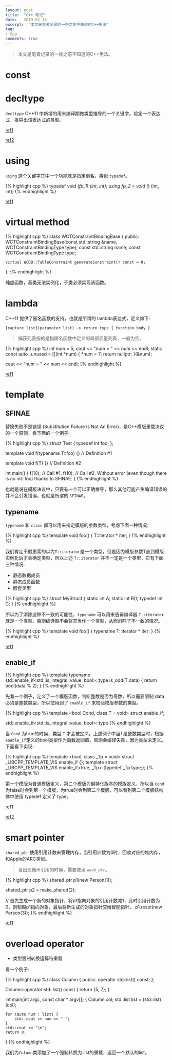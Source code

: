 ```yaml
---
layout: post
title:  "C++ 笔记"
date:   2019-02-16
excerpt:  "本文是笔者记录的一些之前不知道的C++用法"
tag:
- Cpp
comments: true
---
```


> 本文是笔者记录的一些之前不知道的C++用法。

# const

# decltype

`decltype` C++11 中新增的用来编译期做类型推导的一个关键字。给定一个表达式，推导出该表达式的类型。

[ref1](https://www.cnblogs.com/QG-whz/p/4952980.html)

[ref2](https://zh.cppreference.com/w/cpp/language/decltype)

# using

`using` 这个关键字其中一个功能就是指定别名，类似 `typedef`。

{% highlight cpp %}
typedef void (*fp_1) (int, int);
using fp_2 = void (*) (int, int);
{% endhighlight %}

[ref1](https://blog.csdn.net/shift_wwx/article/details/78742459)

# virtual method

{% highlight cpp %}
class WCTConstraintBindingBase {
public:
    WCTConstraintBindingBase(const std::string &name,
                             WCTConstraintBindingType type);
    const std::string name;
    const WCTConstraintBindingType type;

    virtual WCDB::TableConstraint generateConstraint() const = 0;
};
{% endhighlight %}

纯虚函数，基类无法实例化，子类必须实现该函数。

# lambda

C++11 提供了匿名函数的支持，也就是所谓的 lambda表达式，定义如下:

```
[capture list](parameter list) -> return type { function body }
```

> 捕获列表指的是指匿名函数中定义的局部变量列表，一般为空。

{% highlight cpp %}
int num = 5;
cout << "num = " << num << endl;
static const auto _unused = [](int *num)
{
    *num = 7;
    return nullptr;
}(&num);

cout << "num = " << num << endl;
{% endhighlight %}

[ref1](https://www.cnblogs.com/pzhfei/archive/2013/01/14/lambda_expression.html)

# template

## SFINAE

替换失败不是错误 (Substitution Failure Is Not An Error)，是C++模版重载决议的一个原则，看下面的一个例子:

{% highlight cpp %}
struct Test {
    typedef int foo;
};

template <typename T> 
void f(typename T::foo) {} // Definition #1

template <typename T> 
void f(T) {}               // Definition #2

int main() {
    f<Test>(10); // Call #1.
    f<int>(10);  // Call #2. Without error (even though there is no int::foo) thanks to SFINAE.
}
{% endhighlight %}

也就是说在模版决议中，只要有一个可以正确推导，那么其他可能产生编译错误的并不会引发错误，也就是所谓的 `SFINAE`。

## typename

`typename` 和 `class` 都可以用来指定模版的参数类型，考虑下面一种情况:

{% highlight cpp %}
template <class T>
void foo() {
    T::iterator * iter;
}
{% endhighlight %}

我们肯定不假思索的以为`T::iterator`是一个类型，但是因为模版参数T直到模版实例化后才会确定类型，所以上述 `T::iterator` 并不一定是一个类型，它有下面三种情况:

- 静态数据成员
- 静态成员函数
- 嵌套类型

{% highlight cpp %}
struct MyStruct {
    static int A;
    static int B();
    typedef int C;
}
{% endhighlight %}

所以为了消除这种不一致的可能性，`typename` 可以用来告诉编译器 `T::iterator` 就是一个类型，否则编译器不会将其当作一个类型，从而消除了不一致的情况。

{% highlight cpp %}
template <class T>
void foo() {
    typename T::iterator * iter;
}
{% endhighlight %}

[ref1](http://feihu.me/blog/2014/the-origin-and-usage-of-typename/)

## enable_if

{% highlight cpp %}
template <typename T>
typename std::enable_if<std::is_integral<T>::value, bool>::type
is_odd(T data) {
    return bool(data % 2);
}
{% endhighlight %}

先看一个例子，定义了一个模版函数，判断整数是否为奇数，所以需要限制 data 必须是整数类型，所以使用到了 `enable_if` 来校验模版参数的类型。

{% highlight cpp %}
template <bool Cond, class T = void> struct enable_if;

std::enable_if<std::is_integral<T>::value, bool>::type
{% endhighlight %}

当 `Cond` 为true的时候，类型 `T` 才会被定义。上述例子中当T是整数类型时，根据`enable_if`定义的bool类型作为函数返回值，否则会编译失败，因为类型未定义。下面看下实现:

{% highlight cpp %}
template <bool, class _Tp = void> struct _LIBCPP_TEMPLATE_VIS enable_if {};
template <class _Tp> struct _LIBCPP_TEMPLATE_VIS enable_if<true, _Tp> {typedef _Tp type;};
{% endhighlight %}

第一个模版为普通模版定义，第二个模版为偏特化版本的模版定义，所以当 `Cond` 为false时会到第一个模版，为true时会到第二个模版，可以看到第二个模版结构体中使用 typedef 定义了 type。

[ref1](https://yixinglu.gitlab.io/enable_if.html)

[ref2](https://www.jianshu.com/p/4be97bf7a3b9)

# smart pointer

`shared_ptr` 使用引用计数来管理内存，当引用计数为0时，回收对应的堆内存，和Apple的ARC类似。

> 当出现循环引用的时候，需要使用 `weak_ptr`。

{% highlight cpp %}
shared_ptr<Person> p1(new Person(1));

shared_ptr<Person> p2 = make_shared<Person>(2);

// 首先生成一个新的对象指针，将p1指向对象的引用计数减1，此时引用计数为0，则销毁p1指向对象，最后将新生成的对象指针交给智能指针。
p1.reset(new Person(3));
{% endhighlight %}

[ref1](https://www.cnblogs.com/jiayayao/p/6128877.html)

# overload operator

- 类型强制转换运算符重载

看一个例子:

{% highlight cpp %}
class Column {
public:
    operator std::list<int>() const;
};

Column::operator std::list<int>() const {
    return {5, 7};
}

int main(int argc, const char * argv[]) {
    Column col;
    std::list<int> list = (std::list<int>)(col);

    for (auto num : list) {
        std::cout << num << " ";
    }
    std::cout << "\n";
    return 0;
}
{% endhighlight %}

我们为`Column`类添加了一个强制转换为 list的重载，返回一个默认的list。

